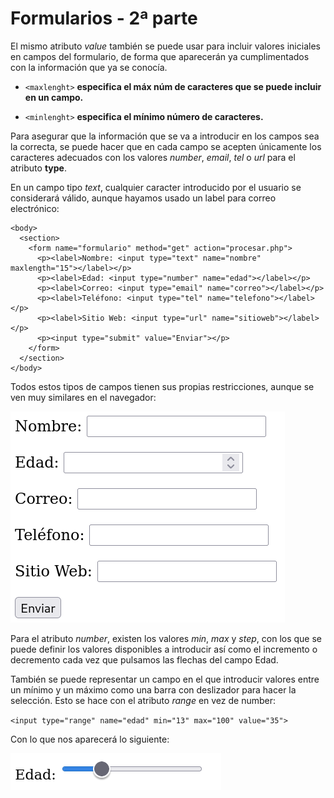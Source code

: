 # Formularios - 2ª parte

El mismo atributo *value* también se puede usar para incluir valores iniciales en campos del formulario, de forma que aparecerán ya cumplimentados con la información que ya se conocía.

- `<maxlenght>` **especifica el máx núm de caracteres que se puede incluir en un campo.**

- `<minlenght>` **especifica el mínimo número de caracteres.**

Para asegurar que la información que se va a introducir en los campos
sea la correcta, se puede hacer que en cada campo se acepten únicamente los caracteres adecuados con los valores *number*, *email*, *tel* o *url* para el atributo **type**.

En un campo tipo *text*, cualquier caracter introducido por el usuario se considerará válido, aunque hayamos usado un label para correo electrónico:

```
<body>
  <section>
    <form name="formulario" method="get" action="procesar.php">
      <p><label>Nombre: <input type="text" name="nombre" maxlength="15"></label></p>
      <p><label>Edad: <input type="number" name="edad"></label></p>
      <p><label>Correo: <input type="email" name="correo"></label></p>
      <p><label>Teléfono: <input type="tel" name="telefono"></label></p>
      <p><label>Sitio Web: <input type="url" name="sitioweb"></label></p>
      <p><input type="submit" value="Enviar"></p>
    </form>
  </section>
</body>
```

Todos estos tipos de campos tienen sus propias restricciones, aunque se ven muy similares en el navegador:

![](Media/form2.png)

Para el atributo *number*, existen los valores *min*, *max* y *step*, con los que se puede definir los valores disponibles a introducir así como el incremento o decremento cada vez que pulsamos las flechas del campo Edad.

También se puede representar un campo en el que introducir valores entre un mínimo y un máximo como una barra con deslizador para hacer la selección. Esto se hace con el atributo *range* en vez de number:

`<input type="range" name="edad" min="13" max="100" value="35">`

Con lo que nos aparecerá lo siguiente:

![](Media/form3.png)

